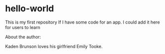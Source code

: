 # hello-world
This is my first repository
If I have some code for an app. I could add it here for users to learn


About the author:

Kaden Brunson loves his girlfriend Emily Tooke.

